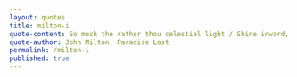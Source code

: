 ```yaml
---
layout: quotes
title: milton-i
quote-content: So much the rather thou celestial light / Shine inward, and the mind through all her powers / Irradiate, there plant eyes, all mist from thence / Purge and disperse, that I may see and tell / Of things invisible to mortal sight.
quote-author: John Milton, Paradise Lost
permalink: /milton-i
published: true
---
```

